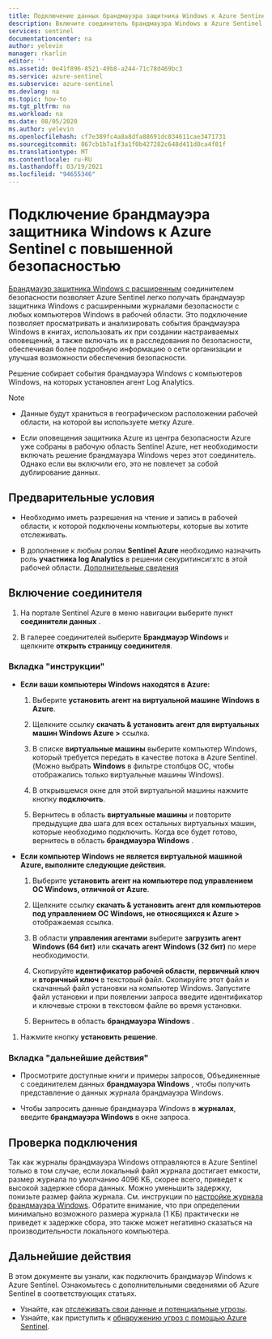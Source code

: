 ```yaml
---
title: Подключение данных брандмауэра защитника Windows к Azure Sentinel | Документация Майкрософт
description: Включите соединитель брандмауэра Windows в Azure Sentinel, чтобы легко выполнять потоковую передачу событий брандмауэра с компьютеров Windows, на которых установлены агенты Log Analytics.
services: sentinel
documentationcenter: na
author: yelevin
manager: rkarlin
editor: ''
ms.assetid: 0e41f896-8521-49b8-a244-71c78d469bc3
ms.service: azure-sentinel
ms.subservice: azure-sentinel
ms.devlang: na
ms.topic: how-to
ms.tgt_pltfrm: na
ms.workload: na
ms.date: 08/05/2020
ms.author: yelevin
ms.openlocfilehash: cf7e389fc4a8a8dfa88691dc034611cae3471731
ms.sourcegitcommit: 867cb1b7a1f3a1f0b427282c648d411d0ca4f81f
ms.translationtype: MT
ms.contentlocale: ru-RU
ms.lasthandoff: 03/19/2021
ms.locfileid: "94655346"
---
```

# <a name="connect-windows-defender-firewall-with-advanced-security-to-azure-sentinel"></a>Подключение брандмауэра защитника Windows к Azure Sentinel с повышенной безопасностью

[Брандмауэр защитника Windows с расширенным](/windows/security/threat-protection/windows-firewall/windows-firewall-with-advanced-security) соединителем безопасности позволяет Azure Sentinel легко получать брандмауэр защитника Windows с расширенными журналами безопасности с любых компьютеров Windows в рабочей области. Это подключение позволяет просматривать и анализировать события брандмауэра Windows в книгах, использовать их при создании настраиваемых оповещений, а также включать их в расследования по безопасности, обеспечивая более подробную информацию о сети организации и улучшая возможности обеспечения безопасности. 

Решение собирает события брандмауэра Windows с компьютеров Windows, на которых установлен агент Log Analytics. 

> [!NOTE]
> - Данные будут храниться в географическом расположении рабочей области, на которой вы используете метку Azure.
>
> - Если оповещения защитника Azure из центра безопасности Azure уже собраны в рабочую область Sentinel Azure, нет необходимости включать решение брандмауэра Windows через этот соединитель. Однако если вы включили его, это не повлечет за собой дублирование данных. 

## <a name="prerequisites"></a>Предварительные условия

- Необходимо иметь разрешения на чтение и запись в рабочей области, к которой подключены компьютеры, которые вы хотите отслеживать.

- В дополнение к любым ролям **Sentinel Azure** необходимо назначить роль **участника log Analytics** в решении секуритинсигхтс в этой рабочей области. [Дополнительные сведения](../role-based-access-control/built-in-roles.md#log-analytics-contributor)

## <a name="enable-the-connector"></a>Включение соединителя 

1. На портале Sentinel Azure в меню навигации выберите пункт **соединители данных** .

1. В галерее соединителей выберите **Брандмауэр Windows** и щелкните **открыть страницу соединителя**.

### <a name="instructions-tab"></a>Вкладка "инструкции"

- **Если ваши компьютеры Windows находятся в Azure:**

    1. Выберите **установить агент на виртуальной машине Windows в Azure**.

    1. Щелкните ссылку **скачать & установить агент для виртуальных машин Windows Azure >** ссылка.

    1. В списке **виртуальные машины** выберите компьютер Windows, который требуется передать в качестве потока в Azure Sentinel. (Можно выбрать **Windows** в фильтре столбцов ОС, чтобы отображались только виртуальные машины Windows).

    1. В открывшемся окне для этой виртуальной машины нажмите кнопку **подключить**.

    1. Вернитесь в область **виртуальные машины** и повторите предыдущие два шага для всех остальных виртуальных машин, которые необходимо подключить. Когда все будет готово, вернитесь в область **брандмауэра Windows** .

- **Если компьютер Windows не является виртуальной машиной Azure, выполните следующие действия.**

    1. Выберите **установить агент на компьютере под управлением ОС Windows, отличной от Azure**.

    1. Щелкните ссылку **скачать & установить агент для компьютеров под управлением ОС Windows, не относящихся к Azure >** отображаемая ссылка.

    1. В области **управления агентами** выберите **загрузить агент Windows (64 бит)** или **скачать агент Windows (32 бит)** по мере необходимости.

    1. Скопируйте **идентификатор рабочей области**, **первичный ключ** и **вторичный ключ** в текстовый файл. Скопируйте этот файл и скачанный файл установки на компьютер Windows. Запустите файл установки и при появлении запроса введите идентификатор и ключевые строки в текстовом файле во время установки.

    1. Вернитесь в область **брандмауэра Windows** .

1. Нажмите кнопку **установить решение**.

### <a name="next-steps-tab"></a>Вкладка "дальнейшие действия"

- Просмотрите доступные книги и примеры запросов, Объединенные с соединителем данных **брандмауэра Windows** , чтобы получить представление о данных журнала брандмауэра Windows.

- Чтобы запросить данные брандмауэра Windows в **журналах**, введите **брандмауэра Windows** в окне запроса.

## <a name="validate-connectivity"></a>Проверка подключения
 
Так как журналы брандмауэра Windows отправляются в Azure Sentinel только в том случае, если локальный файл журнала достигает емкости, размер журнала по умолчанию 4096 КБ, скорее всего, приведет к высокой задержке сбора данных. Можно уменьшить задержку, понизьте размер файла журнала. См. инструкции по [настройке журнала брандмауэра Windows](/windows/security/threat-protection/windows-firewall/configure-the-windows-firewall-log). Обратите внимание, что при определении минимально возможного размера журнала (1 КБ) практически не приведет к задержке сбора, это также может негативно сказаться на производительности локального компьютера. 

## <a name="next-steps"></a>Дальнейшие действия
В этом документе вы узнали, как подключить брандмауэр Windows к Azure Sentinel. Ознакомьтесь с дополнительными сведениями об Azure Sentinel в соответствующих статьях.
- Узнайте, как [отслеживать свои данные и потенциальные угрозы](quickstart-get-visibility.md).
- Узнайте, как приступить к [обнаружению угроз с помощью Azure Sentinel](tutorial-detect-threats-built-in.md).